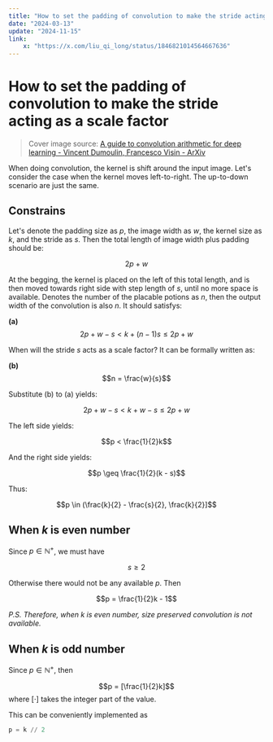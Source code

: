 ```yaml
---
title: "How to set the padding of convolution to make the stride acting as a scale factor"
date: "2024-03-13"
update: "2024-11-15"
link:
    x: "https://x.com/liu_qi_long/status/1846821014564667636"
---
```


# How to set the padding of convolution to make the stride acting as a scale factor

> Cover image source: [A guide to convolution arithmetic for deep learning - Vincent Dumoulin, Francesco Visin - ArXiv](https://arxiv.org/abs/1603.07285)

When doing convolution, the kernel is shift around the input image. Let's consider the case when the kernel moves left-to-right. The up-to-down scenario are just the same.

## Constrains

Let's denote the padding size as $p$, the image width as $w$, the kernel size as $k$, and the stride as $s$. Then the total length of image width plus padding should be:

$$2p + w$$

At the begging, the kernel is placed on the left of this total length, and is then moved towards right side with step length of $s$, until no more space is available. Denotes the number of the placable potions as $n$, then the output width of the convolution is also $n$. It should satisfys:

**(a)** $$2p + w - s < k + (n-1) s \leq 2p + w$$

When will the stride $s$ acts as a scale factor? It can be formally written as:

**(b)** $$n = \frac{w}{s}$$

Substitute (b) to (a) yields:

$$2p + w - s < k + w - s \leq 2p + w$$

The left side yields:

$$p < \frac{1}{2}k$$

And the right side yields:

$$p \geq \frac{1}{2}(k - s)$$

Thus:

$$p \in (\frac{k}{2} - \frac{s}{2}, \frac{k}{2}]$$

## When $k$ is even number

Since $p \in \mathbb{N}^{+}$, we must have

$$s \geq 2$$

Otherwise there would not be any available $p$. Then

$$p = \frac{1}{2}k - 1$$

_P.S. Therefore, when $k$ is even number, size preserved convolution is not available._

## When $k$ is odd number

Since $p \in \mathbb{N}^{+}$, then

$$p = [\frac{1}{2}k]$$
where $[\cdot]$ takes the integer part of the value.

This can be conveniently implemented as

```python
p = k // 2
```